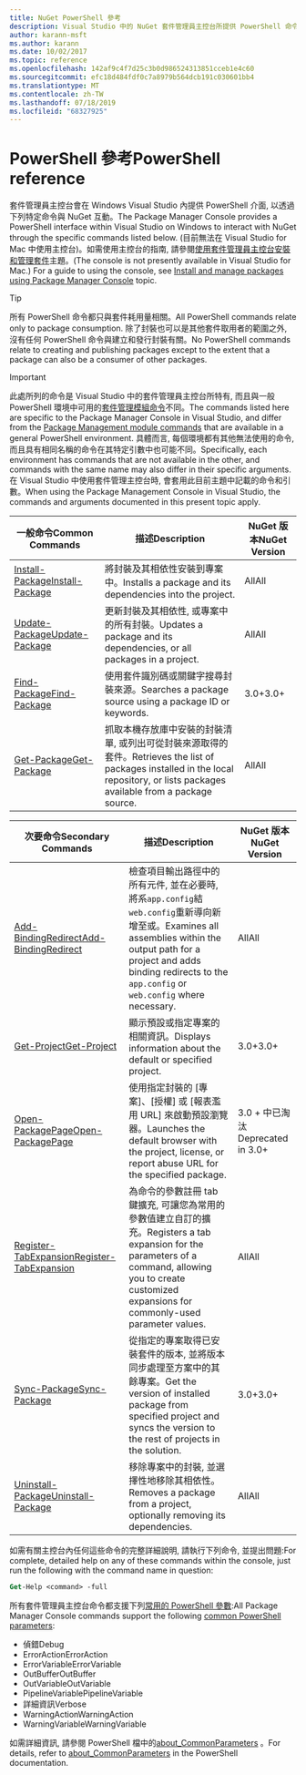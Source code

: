 ```yaml
---
title: NuGet PowerShell 參考
description: Visual Studio 中的 NuGet 套件管理員主控台所提供 PowerShell 命令的完整參考。
author: karann-msft
ms.author: karann
ms.date: 10/02/2017
ms.topic: reference
ms.openlocfilehash: 142af9c4f7d25c3b0d986524313851cceb1e4c60
ms.sourcegitcommit: efc18d484fdf0c7a8979b564dcb191c030601bb4
ms.translationtype: MT
ms.contentlocale: zh-TW
ms.lasthandoff: 07/18/2019
ms.locfileid: "68327925"
---
```

# <a name="powershell-reference"></a><span data-ttu-id="b8f16-103">PowerShell 參考</span><span class="sxs-lookup"><span data-stu-id="b8f16-103">PowerShell reference</span></span>

<span data-ttu-id="b8f16-104">套件管理員主控台會在 Windows Visual Studio 內提供 PowerShell 介面, 以透過下列特定命令與 NuGet 互動。</span><span class="sxs-lookup"><span data-stu-id="b8f16-104">The Package Manager Console provides a PowerShell interface within Visual Studio on Windows to interact with NuGet through the specific commands listed below.</span></span> <span data-ttu-id="b8f16-105">(目前無法在 Visual Studio for Mac 中使用主控台)。如需使用主控台的指南, 請參閱[使用套件管理員主控台安裝和管理套件](../consume-packages/install-use-packages-powershell.md)主題。</span><span class="sxs-lookup"><span data-stu-id="b8f16-105">(The console is not presently available in Visual Studio for Mac.) For a guide to using the console, see [Install and manage packages using Package Manager Console](../consume-packages/install-use-packages-powershell.md) topic.</span></span>

> [!Tip]
> <span data-ttu-id="b8f16-106">所有 PowerShell 命令都只與套件耗用量相關。</span><span class="sxs-lookup"><span data-stu-id="b8f16-106">All PowerShell commands relate only to package consumption.</span></span> <span data-ttu-id="b8f16-107">除了封裝也可以是其他套件取用者的範圍之外, 沒有任何 PowerShell 命令與建立和發行封裝有關。</span><span class="sxs-lookup"><span data-stu-id="b8f16-107">No PowerShell commands relate to creating and publishing packages except to the extent that a package can also be a consumer of other packages.</span></span>

> [!Important]
> <span data-ttu-id="b8f16-108">此處所列的命令是 Visual Studio 中的套件管理員主控台所特有, 而且與一般 PowerShell 環境中可用的[套件管理模組命令](/powershell/module/packagemanagement/?view=powershell-6)不同。</span><span class="sxs-lookup"><span data-stu-id="b8f16-108">The commands listed here are specific to the Package Manager Console in Visual Studio, and differ from the [Package Management module commands](/powershell/module/packagemanagement/?view=powershell-6) that are available in a general PowerShell environment.</span></span> <span data-ttu-id="b8f16-109">具體而言, 每個環境都有其他無法使用的命令, 而且具有相同名稱的命令在其特定引數中也可能不同。</span><span class="sxs-lookup"><span data-stu-id="b8f16-109">Specifically, each environment has commands that are not available in the other, and commands with the same name may also differ in their specific arguments.</span></span> <span data-ttu-id="b8f16-110">在 Visual Studio 中使用套件管理主控台時, 會套用此目前主題中記載的命令和引數。</span><span class="sxs-lookup"><span data-stu-id="b8f16-110">When using the Package Management Console in Visual Studio, the commands and arguments documented in this present topic apply.</span></span>

| <span data-ttu-id="b8f16-111">一般命令</span><span class="sxs-lookup"><span data-stu-id="b8f16-111">Common Commands</span></span> | <span data-ttu-id="b8f16-112">描述</span><span class="sxs-lookup"><span data-stu-id="b8f16-112">Description</span></span> | <span data-ttu-id="b8f16-113">NuGet 版本</span><span class="sxs-lookup"><span data-stu-id="b8f16-113">NuGet Version</span></span> |
| --- | --- | --- |
| [<span data-ttu-id="b8f16-114">Install-Package</span><span class="sxs-lookup"><span data-stu-id="b8f16-114">Install-Package</span></span>](ps-reference/ps-ref-install-package.md) | <span data-ttu-id="b8f16-115">將封裝及其相依性安裝到專案中。</span><span class="sxs-lookup"><span data-stu-id="b8f16-115">Installs a package and its dependencies into the project.</span></span> | <span data-ttu-id="b8f16-116">All</span><span class="sxs-lookup"><span data-stu-id="b8f16-116">All</span></span> |
| [<span data-ttu-id="b8f16-117">Update-Package</span><span class="sxs-lookup"><span data-stu-id="b8f16-117">Update-Package</span></span>](ps-reference/ps-ref-update-package.md) | <span data-ttu-id="b8f16-118">更新封裝及其相依性, 或專案中的所有封裝。</span><span class="sxs-lookup"><span data-stu-id="b8f16-118">Updates a package and its dependencies, or all packages in a project.</span></span> | <span data-ttu-id="b8f16-119">All</span><span class="sxs-lookup"><span data-stu-id="b8f16-119">All</span></span> |
| [<span data-ttu-id="b8f16-120">Find-Package</span><span class="sxs-lookup"><span data-stu-id="b8f16-120">Find-Package</span></span>](ps-reference/ps-ref-find-package.md) | <span data-ttu-id="b8f16-121">使用套件識別碼或關鍵字搜尋封裝來源。</span><span class="sxs-lookup"><span data-stu-id="b8f16-121">Searches a package source using a package ID or keywords.</span></span> | <span data-ttu-id="b8f16-122">3.0+</span><span class="sxs-lookup"><span data-stu-id="b8f16-122">3.0+</span></span> |
| [<span data-ttu-id="b8f16-123">Get-Package</span><span class="sxs-lookup"><span data-stu-id="b8f16-123">Get-Package</span></span>](ps-reference/ps-ref-get-package.md) | <span data-ttu-id="b8f16-124">抓取本機存放庫中安裝的封裝清單, 或列出可從封裝來源取得的套件。</span><span class="sxs-lookup"><span data-stu-id="b8f16-124">Retrieves the list of packages installed in the local repository, or lists packages available from a package source.</span></span> | <span data-ttu-id="b8f16-125">All</span><span class="sxs-lookup"><span data-stu-id="b8f16-125">All</span></span> |

| <span data-ttu-id="b8f16-126">次要命令</span><span class="sxs-lookup"><span data-stu-id="b8f16-126">Secondary Commands</span></span> | <span data-ttu-id="b8f16-127">描述</span><span class="sxs-lookup"><span data-stu-id="b8f16-127">Description</span></span> | <span data-ttu-id="b8f16-128">NuGet 版本</span><span class="sxs-lookup"><span data-stu-id="b8f16-128">NuGet Version</span></span> |
| --- | --- | --- |
| [<span data-ttu-id="b8f16-129">Add-BindingRedirect</span><span class="sxs-lookup"><span data-stu-id="b8f16-129">Add-BindingRedirect</span></span>](ps-reference/ps-ref-add-bindingredirect.md) | <span data-ttu-id="b8f16-130">檢查項目輸出路徑中的所有元件, 並在必要時, 將系`app.config`結`web.config`重新導向新增至或。</span><span class="sxs-lookup"><span data-stu-id="b8f16-130">Examines all assemblies within the output path for a project and adds binding redirects to the `app.config` or `web.config` where necessary.</span></span> | <span data-ttu-id="b8f16-131">All</span><span class="sxs-lookup"><span data-stu-id="b8f16-131">All</span></span> |
| [<span data-ttu-id="b8f16-132">Get-Project</span><span class="sxs-lookup"><span data-stu-id="b8f16-132">Get-Project</span></span>](ps-reference/ps-ref-get-project.md) | <span data-ttu-id="b8f16-133">顯示預設或指定專案的相關資訊。</span><span class="sxs-lookup"><span data-stu-id="b8f16-133">Displays information about the default or specified project.</span></span> | <span data-ttu-id="b8f16-134">3.0+</span><span class="sxs-lookup"><span data-stu-id="b8f16-134">3.0+</span></span> |
| [<span data-ttu-id="b8f16-135">Open-PackagePage</span><span class="sxs-lookup"><span data-stu-id="b8f16-135">Open-PackagePage</span></span>](ps-reference/ps-ref-open-packagepage.md) | <span data-ttu-id="b8f16-136">使用指定封裝的 [專案]、[授權] 或 [報表濫用 URL] 來啟動預設瀏覽器。</span><span class="sxs-lookup"><span data-stu-id="b8f16-136">Launches the default browser with the project, license, or report abuse URL for the specified package.</span></span> | <span data-ttu-id="b8f16-137">3\.0 + 中已淘汰</span><span class="sxs-lookup"><span data-stu-id="b8f16-137">Deprecated in 3.0+</span></span> |
| [<span data-ttu-id="b8f16-138">Register-TabExpansion</span><span class="sxs-lookup"><span data-stu-id="b8f16-138">Register-TabExpansion</span></span>](ps-reference/ps-ref-register-tabexpansion.md) | <span data-ttu-id="b8f16-139">為命令的參數註冊 tab 鍵擴充, 可讓您為常用的參數值建立自訂的擴充。</span><span class="sxs-lookup"><span data-stu-id="b8f16-139">Registers a tab expansion for the parameters of a command, allowing you to create customized expansions for commonly-used parameter values.</span></span> | <span data-ttu-id="b8f16-140">All</span><span class="sxs-lookup"><span data-stu-id="b8f16-140">All</span></span> |
| [<span data-ttu-id="b8f16-141">Sync-Package</span><span class="sxs-lookup"><span data-stu-id="b8f16-141">Sync-Package</span></span>](ps-reference/ps-ref-sync-package.md) | <span data-ttu-id="b8f16-142">從指定的專案取得已安裝套件的版本, 並將版本同步處理至方案中的其餘專案。</span><span class="sxs-lookup"><span data-stu-id="b8f16-142">Get the version of installed package from specified project and syncs the version to the rest of projects in the solution.</span></span> | <span data-ttu-id="b8f16-143">3.0+</span><span class="sxs-lookup"><span data-stu-id="b8f16-143">3.0+</span></span> |
| [<span data-ttu-id="b8f16-144">Uninstall-Package</span><span class="sxs-lookup"><span data-stu-id="b8f16-144">Uninstall-Package</span></span>](ps-reference/ps-ref-uninstall-package.md) | <span data-ttu-id="b8f16-145">移除專案中的封裝, 並選擇性地移除其相依性。</span><span class="sxs-lookup"><span data-stu-id="b8f16-145">Removes a package from a project, optionally removing its dependencies.</span></span> | <span data-ttu-id="b8f16-146">All</span><span class="sxs-lookup"><span data-stu-id="b8f16-146">All</span></span> |

<span data-ttu-id="b8f16-147">如需有關主控台內任何這些命令的完整詳細說明, 請執行下列命令, 並提出問題:</span><span class="sxs-lookup"><span data-stu-id="b8f16-147">For complete, detailed help on any of these commands within the console, just run the following with the command name in question:</span></span>

```ps
Get-Help <command> -full
```

<span data-ttu-id="b8f16-148">所有套件管理員主控台命令都支援下列[常用的 PowerShell 參數](http://go.microsoft.com/fwlink/?LinkID=113216):</span><span class="sxs-lookup"><span data-stu-id="b8f16-148">All Package Manager Console commands support the following [common PowerShell parameters](http://go.microsoft.com/fwlink/?LinkID=113216):</span></span>

- <span data-ttu-id="b8f16-149">偵錯</span><span class="sxs-lookup"><span data-stu-id="b8f16-149">Debug</span></span>
- <span data-ttu-id="b8f16-150">ErrorAction</span><span class="sxs-lookup"><span data-stu-id="b8f16-150">ErrorAction</span></span>
- <span data-ttu-id="b8f16-151">ErrorVariable</span><span class="sxs-lookup"><span data-stu-id="b8f16-151">ErrorVariable</span></span>
- <span data-ttu-id="b8f16-152">OutBuffer</span><span class="sxs-lookup"><span data-stu-id="b8f16-152">OutBuffer</span></span>
- <span data-ttu-id="b8f16-153">OutVariable</span><span class="sxs-lookup"><span data-stu-id="b8f16-153">OutVariable</span></span>
- <span data-ttu-id="b8f16-154">PipelineVariable</span><span class="sxs-lookup"><span data-stu-id="b8f16-154">PipelineVariable</span></span>
- <span data-ttu-id="b8f16-155">詳細資訊</span><span class="sxs-lookup"><span data-stu-id="b8f16-155">Verbose</span></span>
- <span data-ttu-id="b8f16-156">WarningAction</span><span class="sxs-lookup"><span data-stu-id="b8f16-156">WarningAction</span></span>
- <span data-ttu-id="b8f16-157">WarningVariable</span><span class="sxs-lookup"><span data-stu-id="b8f16-157">WarningVariable</span></span>

<span data-ttu-id="b8f16-158">如需詳細資訊, 請參閱 PowerShell 檔中的[about_CommonParameters](http://go.microsoft.com/fwlink/?LinkID=113216) 。</span><span class="sxs-lookup"><span data-stu-id="b8f16-158">For details, refer to [about_CommonParameters](http://go.microsoft.com/fwlink/?LinkID=113216) in the PowerShell documentation.</span></span>
